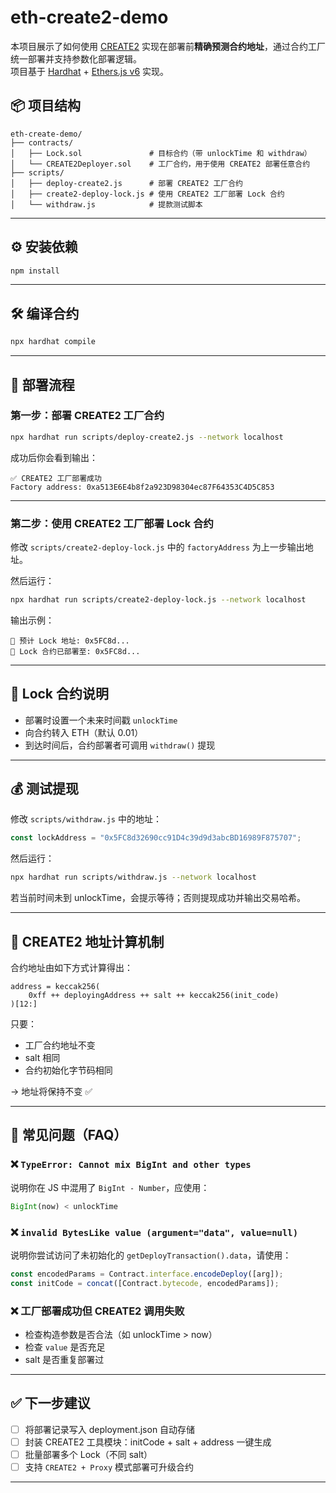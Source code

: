# eth-create2-demo

本项目展示了如何使用 [CREATE2](https://eips.ethereum.org/EIPS/eip-1014) 实现在部署前**精确预测合约地址**，通过合约工厂统一部署并支持参数化部署逻辑。  
项目基于 [Hardhat](https://hardhat.org/) + [Ethers.js v6](https://docs.ethers.org/v6/) 实现。


## 📦 项目结构

```text
eth-create-demo/  
├── contracts/  
│   ├── Lock.sol               # 目标合约（带 unlockTime 和 withdraw）  
│   └── CREATE2Deployer.sol    # 工厂合约，用于使用 CREATE2 部署任意合约  
├── scripts/  
│   ├── deploy-create2.js      # 部署 CREATE2 工厂合约  
│   ├── create2-deploy-lock.js # 使用 CREATE2 工厂部署 Lock 合约  
│   └── withdraw.js            # 提款测试脚本  
```

---

## ⚙️ 安装依赖

```bash
npm install
````

---

## 🛠️ 编译合约

```bash
npx hardhat compile
```

---

## 🚀 部署流程

### 第一步：部署 CREATE2 工厂合约

```bash
npx hardhat run scripts/deploy-create2.js --network localhost
```

成功后你会看到输出：

```
✅ CREATE2 工厂部署成功
Factory address: 0xa513E6E4b8f2a923D98304ec87F64353C4D5C853
```

---

### 第二步：使用 CREATE2 工厂部署 Lock 合约

修改 `scripts/create2-deploy-lock.js` 中的 `factoryAddress` 为上一步输出地址。

然后运行：

```bash
npx hardhat run scripts/create2-deploy-lock.js --network localhost
```

输出示例：

```
📍 预计 Lock 地址: 0x5FC8d...
🚀 Lock 合约已部署至: 0x5FC8d...
```

---

## 🔐 Lock 合约说明

* 部署时设置一个未来时间戳 `unlockTime`
* 向合约转入 ETH（默认 0.01）
* 到达时间后，合约部署者可调用 `withdraw()` 提现

---

## 💰 测试提现

修改 `scripts/withdraw.js` 中的地址：

```js
const lockAddress = "0x5FC8d32690cc91D4c39d9d3abcBD16989F875707";
```

然后运行：

```bash
npx hardhat run scripts/withdraw.js --network localhost
```

若当前时间未到 unlockTime，会提示等待；否则提现成功并输出交易哈希。

---

## 📍 CREATE2 地址计算机制

合约地址由如下方式计算得出：

```
address = keccak256(
    0xff ++ deployingAddress ++ salt ++ keccak256(init_code)
)[12:]
```

只要：

* 工厂合约地址不变
* salt 相同
* 合约初始化字节码相同

→ 地址将保持不变 ✅

---

## 🧠 常见问题（FAQ）

### ❌ `TypeError: Cannot mix BigInt and other types`

说明你在 JS 中混用了 `BigInt - Number`，应使用：

```js
BigInt(now) < unlockTime
```

### ❌ `invalid BytesLike value (argument="data", value=null)`

说明你尝试访问了未初始化的 `getDeployTransaction().data`，请使用：

```js
const encodedParams = Contract.interface.encodeDeploy([arg]);
const initCode = concat([Contract.bytecode, encodedParams]);
```

### ❌ 工厂部署成功但 CREATE2 调用失败

* 检查构造参数是否合法（如 unlockTime > now）
* 检查 `value` 是否充足
* salt 是否重复部署过

---

## ✅ 下一步建议

* [ ] 将部署记录写入 deployment.json 自动存储
* [ ] 封装 CREATE2 工具模块：initCode + salt + address 一键生成
* [ ] 批量部署多个 Lock（不同 salt）
* [ ] 支持 `CREATE2 + Proxy` 模式部署可升级合约

---